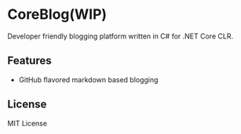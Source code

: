﻿
# CoreBlog(WIP)

Developer friendly blogging platform written in C# for .NET Core CLR.

## Features

- GitHub flavored markdown based blogging


## License

MIT License